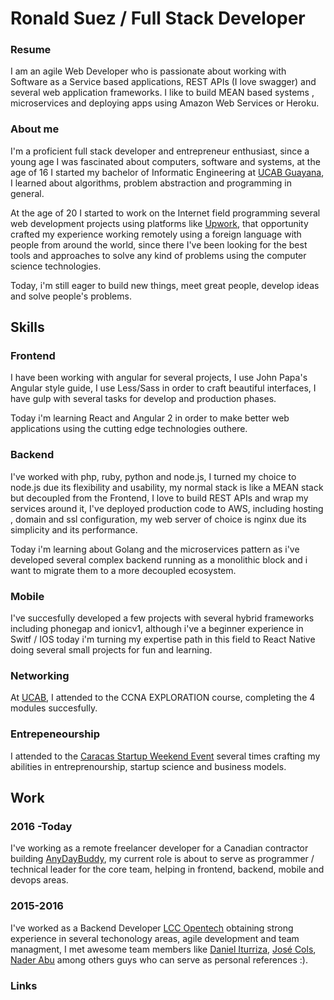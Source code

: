 # Ronald Suez / Full Stack Developer

### Resume

I am an agile Web Developer who is passionate about working with Software as a Service based applications, REST APIs (I love swagger) and several web application frameworks. I like to build MEAN based systems , microservices and deploying apps using Amazon Web Services or Heroku.


### About me

I'm a proficient full stack developer and entrepreneur enthusiast, since a young age I was fascinated about computers, software and systems, at the age of 16  I started my bachelor of Informatic Engineering at [UCAB Guayana](http://guayanaweb.ucab.edu.ve/), I learned about algorithms, problem abstraction and programming in general.

At the age of 20 I started to work on the Internet field programming several web development projects using platforms like [Upwork](https://www.upwork.com/freelancers/~01ba4f039661b19550), that opportunity crafted my experience working remotely using a foreign language with people from around the world, since there I've been looking for the best tools and approaches to solve any kind of problems using the computer science technologies. 

Today, i'm still eager to build new things, meet great people, develop ideas and solve people's problems. 


## Skills 


### Frontend

I have been working with angular for several projects, I use John Papa's Angular style guide, I use Less/Sass in order to craft beautiful interfaces,  I have gulp with several tasks for develop and production phases.

Today i'm learning React and Angular 2 in order to make better web applications using the cutting edge technologies outhere.

### Backend

I've worked with php, ruby, python and node.js, I turned my choice to node.js due its flexibility and usability, my normal stack is like a MEAN stack but decoupled from the Frontend, I love to build REST APIs and wrap my services around it, I've deployed production code to AWS, including hosting , domain and ssl configuration,  my web server of choice is nginx due its simplicity and its performance. 

Today i'm learning about Golang and the microservices pattern as i've developed several complex backend running as a monolithic block and i want to migrate them to a more decoupled ecosystem.

### Mobile

I've succesfully developed a few projects with several hybrid frameworks including phonegap and ionicv1, although i've a beginner experience in Switf / IOS today i'm turning my expertise path in this field to React Native doing several small projects for fun and learning.

### Networking

At  [UCAB](http://guayanaweb.ucab.edu.ve/descripcion-de-la-academia.html), I attended to the CCNA EXPLORATION course, completing the 4 modules succesfully.

### Entrepeneourship

I attended to the [Caracas Startup Weekend Event](http://www.up.co/communities/venezuela/caracas/?lang=es) several times crafting my abilities in entreprenourship, startup science and business models.



## Work

### 2016 -Today

I've working as a remote freelancer developer for a Canadian contractor building [AnyDayBuddy](https://staging.anydaybuddy.com/), my current role is about to serve as programmer / technical leader for the core team, helping in frontend, backend, mobile and devops areas.

### 2015-2016

I've worked as a Backend Developer [LCC Opentech](http://lccopen.tech/) obtaining strong experience in several techonology areas, agile development and team managment, I met awesome team members like [Daniel Iturriza](https://github.com/diturriza), [José Cols](https://github.com/josecols), [Nader Abu](https://github.com/naderst)
among others guys who can serve as personal references  :).

### Links
